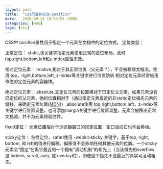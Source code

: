 ```yaml
---
layout: post
title:  "css层叠样式表-position"
date:   2020-09-24 10:30:51 +0800
categories: [web]
tags: [css]
---
```


CSS中 position属性用于指定一个元素在文档中的定位方式。
定位类型：

正常定位：
static,该关键字指定元素使用正常的定位布局，此时 top,right,bottom,left和z-index属性无效。

相对定位元素：
relative,相对于其正常位置（父元素？），不会被移除文档流，使用 top，right,bottom,left, z-index等关键字进行位置跳转
相对定位元素经常被用作绝对定位元素的容器块。

绝对定位元素：
absolute,其定位元素的位置相对于已定位父元素，如果元素没有已定位的父元素，他的位置相对于<html>（通过指定元素最近的非static定位祖先元素的偏移，来确定元素位置([MDN](https://developer.mozilla.org/zh-CN/docs/Web/CSS/position))）,absolute使用 top,right,bottom,left，z-index等关键字进行位置调整，也可添加margin关键字进行位置调整。元素会被移出正常文档流，并不为元素预留控件。

fixed定位：
元素位置相对于浏览器窗口的规定位置，窗口滚动它也不会移动。

sticky定位：
粘性定位，safari使用 -webkit-sticky 关键字。基于top, right, bottom, 和 left的值进行偏移。偏移值不会影响任何其他元素的位置。一个sticky元素会“固定”在离它最近的一个拥有“滚动机制”的祖先上（当该祖先的overflow 是 hidden, scroll, auto, 或 overlay时），即便这个祖先不是最近的真实可滚动祖先。